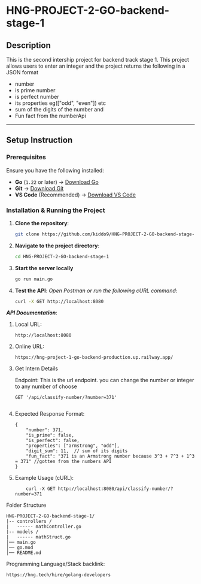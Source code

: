 # HNG-PROJECT-2-GO-backend-stage-1

## Description
This is the second intership project for backend track stage 1. This project allows users to enter an integer and the project returns the following in a JSON format
- number
- is prime number 
- is perfect number
- its properties eg(["odd", "even"]) etc
- sum of the digits of the number and
- Fun fact from the numberApi

----
## Setup Instruction
### Prerequisites
Ensure you have the following installed:
- **Go** (`1.22` or later) → [Download Go](https://go.dev/dl/)
- **Git** → [Download Git](https://git-scm.com/downloads)
- **VS Code** (Recommended) → [Download VS Code](https://code.visualstudio.com/)

### Installation & Running the Project

1. **Clone the repository**:
   ```sh
   git clone https://github.com/kiddo9/HNG-PROJECT-2-GO-backend-stage-1.git
2. **Navigate to the project directory**:
    ```sh
    cd HNG-PROJECT-2-GO-backend-stage-1

3. **Start the server locally**
    ```sh
    go run main.go
4. **Test the API**:
    *Open Postman or run the following cURL command*:
    ```sh
    curl -X GET http://localhost:8080

***API Documentation***:
1. Local URL:
    ```
    http://localhost:8080

2. Online URL:
    ```
    https://hng-project-1-go-backend-production.up.railway.app/

3. Get Intern Details
    
    Endpoint: 
    This is the url endpoint. you can change the number or integer to any number of choose
    ```
    GET '/api/classify-number/?number=371'


 4.  Expected Response Format:
        ```
        {
            "number": 371,
            "is_prime": false,
            "is_perfect": false,
            "properties": ["armstrong", "odd"],
            "digit_sum": 11,  // sum of its digits
            "fun_fact": "371 is an Armstrong number because 3^3 + 7^3 + 1^3 = 371" //gotten from the numbers API
        }

5. Example Usage (cURL):
    ```
        curl -X GET http://localhost:8080/api/classify-number/?number=371

Folder Structure

    HNG-PROJECT-2-GO-backend-stage-1/
    |-- controllers /
    |   ------ mathController.go
    |-- models /
    |   ------ mathStruct.go
    │── main.go
    │── go.mod
    │── README.md

Programming Language/Stack backlink:
```sh
https://hng.tech/hire/golang-developers

